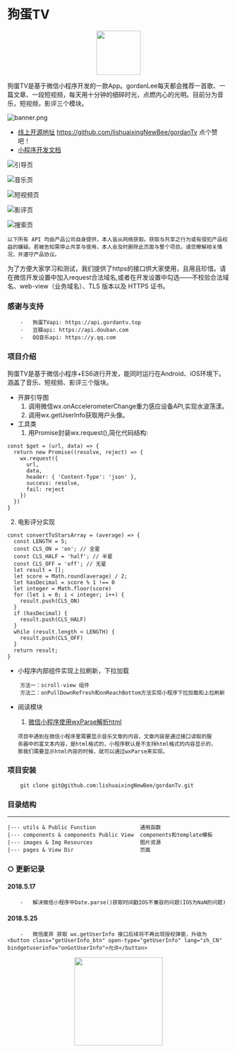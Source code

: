 # 狗蛋TV

<p align="center">
  <img width="100" src="https://p1-jj.byteimg.com/tos-cn-i-t2oaga2asx/gold-user-assets/2018/5/15/163622f528556b3d~tplv-t2oaga2asx-image.image">
</p>

狗蛋TV是基于微信小程序开发的一款App。gordanLee每天都会推荐一首歌、一篇文章、一段短视频，每天用十分钟的细碎时光，点燃内心的光明。目前分为音乐，短视频，影评三个模块。

![banner.png](https://p1-jj.byteimg.com/tos-cn-i-t2oaga2asx/gold-user-assets/2018/5/15/163621cf53070049~tplv-t2oaga2asx-image.image)

- [线上开源地址](https://github.com/lishuaixingNewBee/gordanTv) https://github.com/lishuaixingNewBee/gordanTv 点个赞吧！
- [小程序开发文档](https://developers.weixin.qq.com/miniprogram/dev/)

![引导页](https://p1-jj.byteimg.com/tos-cn-i-t2oaga2asx/gold-user-assets/2018/5/15/16363d00625d335a~tplv-t2oaga2asx-image.image)

![音乐页](https://p1-jj.byteimg.com/tos-cn-i-t2oaga2asx/gold-user-assets/2018/5/15/1635f631d527619f~tplv-t2oaga2asx-image.image)

![短视频页](https://p1-jj.byteimg.com/tos-cn-i-t2oaga2asx/gold-user-assets/2018/5/15/1635f631d52e422c~tplv-t2oaga2asx-image.image)

![影评页](https://p1-jj.byteimg.com/tos-cn-i-t2oaga2asx/gold-user-assets/2018/5/15/1635f631d5460ad5~tplv-t2oaga2asx-image.image)

![搜索页](https://p1-jj.byteimg.com/tos-cn-i-t2oaga2asx/gold-user-assets/2018/5/15/1635f631d55a00f9~tplv-t2oaga2asx-image.image)


`以下所有 API 均由产品公司自身提供，本人皆从网络获取。获取与共享之行为或有侵犯产品权益的嫌疑。若被告知需停止共享与使用，本人会及时删除此页面与整个项目。请您暸解相关情况，并遵守产品协议。`

为了方便大家学习和测试，我们提供了https的接口供大家使用，且用且珍惜。请在微信开发设置中加入request合法域名,或者在开发设置中勾选——不校验合法域名、web-view（业务域名）、TLS 版本以及 HTTPS 证书。

### 感谢与支持
```
    -   狗蛋TVapi: https://api.gordantv.top
    -   豆瓣api: https://api.douban.com
    -   QQ音乐api: https://y.qq.com
```

###  项目介绍
狗蛋TV是基于微信小程序+ES6进行开发，能同时运行在Android、iOS环境下。涵盖了音乐、短视频、影评三个版块。
- 开屏引导图
    1. 调用微信wx.onAccelerometerChange重力感应设备API,实现水波荡漾。
    2. 调用wx.getUserInfo获取用户头像。
- 工具类
    1. 用Promise封装wx.request(),简化代码结构:
    
```
const $get = (url, data) => {
  return new Promise((resolve, reject) => {
    wx.request({
      url,
      data,
      header: { 'Content-Type': 'json' },
      success: resolve,
      fail: reject
    })
  })
}
```

  2.  电影评分实现

```
const convertToStarsArray = (average) => {
  const LENGTH = 5;
  const CLS_ON = 'on'; // 全星
  const CLS_HALF = 'half'; // 半星
  const CLS_OFF = 'off'; // 无星
  let result = [];
  let score = Math.round(average) / 2;
  let hasDecimal = score % 1 !== 0
  let integer = Math.floor(score)
  for (let i = 0; i < integer; i++) {
    result.push(CLS_ON)
  }
  if (hasDecimal) {
    result.push(CLS_HALF)
  }
  while (result.length < LENGTH) {
    result.push(CLS_OFF)
  }
  return result;
}
```
    
- 小程序内部组件实现上拉刷新，下拉加载
```
    方法一：scroll-view 组件
    方法二：onPullDownRefresh和onReachBottom方法实现小程序下拉加载和上拉刷新
```

- 阅读模块

    1.  [微信小程序使用wxParse解析html](https://github.com/icindy/wxParse)
    ```
    项目中遇到在微信小程序里需要显示音乐文章的内容，文章内容是通过接口读取的服
    务器中的富文本内容，是html格式的，小程序默认是不支持html格式的内容显示的，
    那我们需要显示html内容的时候，就可以通过wxParse来实现。
    ```
### 项目安装
```
    git clone git@github.com:lishuaixingNewBee/gordanTv.git
```

### 目录结构
------
```shell
|--- utils & Public Function              通用函数
|--- components & components Public View  components和template模板
|--- images & Img Resources               图片资源
|--- pages & View Dir                     页面
```
### ○ 更新记录
#### 2018.5.17
```
    -   解决微信小程序中Date.parse()获取时间戳IOS不兼容的问题(IOS为NaN的问题)
```
#### 2018.5.25
```
    -   微信废弃 获取 wx.getUserInfo 接口后续将不再出现授权弹窗，升级为 <button class="getUserInfo_btn" open-type="getUserInfo" lang="zh_CN" bindgetuserinfo="onGotUserInfo">允许</button>
```

<p align="center">
  <img width="200" src="https://p1-jj.byteimg.com/tos-cn-i-t2oaga2asx/gold-user-assets/2019/8/27/16cd140d8008202a~tplv-t2oaga2asx-image.image">
</p>
